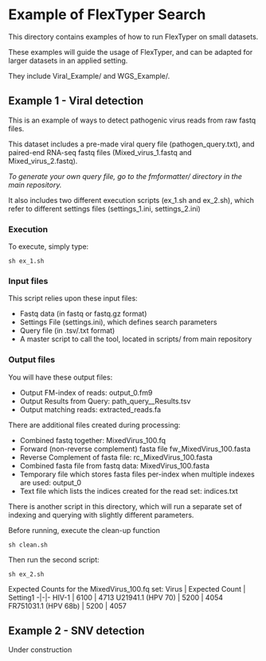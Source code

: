# Example of FlexTyper Search

This directory contains examples of how to run FlexTyper on small datasets.

These examples will guide the usage of FlexTyper, and can be adapted for larger datasets in an applied setting.

They include Viral\_Example/ and WGS\_Example/.


## Example 1 - Viral detection

This is an example of ways to detect pathogenic virus reads from raw fastq files.

This dataset includes a pre-made viral query file (pathogen\_query.txt), and paired-end RNA-seq fastq files (Mixed\_virus\_1.fastq and Mixed\_virus\_2.fastq).

*To generate your own query file, go to the fmformatter/ directory in the main repository.*

It also includes two different execution scripts (ex\_1.sh and ex\_2.sh), which refer to different settings files (settings\_1.ini, settings\_2.ini)

### Execution

To execute, simply type:
~~~~~~~~~~~~~~~~~~~~~
sh ex_1.sh
~~~~~~~~~~~~~~~~~~~~~

### Input files

This script relies upon these input files:
- Fastq data (in fastq or fastq.gz format)
- Settings File (settings.ini), which defines search parameters
- Query file (in .tsv/.txt format)
- A master script to call the tool, located in scripts/ from main repository

### Output files

You will have these output files:
- Output FM-index of reads: output\_0.fm9
- Output Results from Query: path\_query\_\_Results.tsv
- Output matching reads: extracted\_reads.fa

There are additional files created during processing:
- Combined fastq together: MixedVirus_100.fq
- Forward (non-reverse complement) fasta file fw_MixedVirus_100.fasta
- Reverse Complement of fasta file: rc_MixedVirus_100.fasta
- Combined fasta file from fastq data: MixedVirus_100.fasta
- Temporary file which stores fasta files per-index when multiple indexes are used: output_0
- Text file which lists the indices created for the read set: indices.txt

There is another script in this directory, which will run a separate set of indexing and querying with slightly different parameters.

Before running, execute the clean-up function

~~~~~~~~~~~~~~~~~~~~~
sh clean.sh
~~~~~~~~~~~~~~~~~~~~~

Then run the second script:

~~~~~~~~~~~~~~~~~~~~~
sh ex_2.sh
~~~~~~~~~~~~~~~~~~~~~

Expected Counts for the MixedVirus_100.fq set:
Virus | Expected Count | Setting1
-|-|-
HIV-1 | 6100 | 4713
U21941.1 (HPV 70) | 5200 | 4054
FR751031.1 (HPV 68b) | 5200 | 4057

## Example 2 - SNV detection
Under construction


